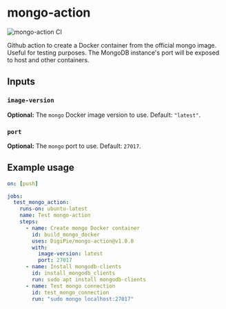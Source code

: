 # mongo-action

![mongo-action CI](https://github.com/DigiPie/mongo-action/workflows/mongo-action%20CI/badge.svg)

Github action to create a Docker container from the official mongo image. Useful for testing purposes. The MongoDB instance's port will be exposed to host and other containers.

## Inputs

### `image-version`

**Optional:** The `mongo` Docker image version to use. Default: `"latest"`.

### `port`

**Optional:** The `mongo` port to use. Default: `27017`.

## Example usage

```yaml
on: [push]

jobs:
  test_mongo_action:
    runs-on: ubuntu-latest
    name: Test mongo-action
    steps:
      - name: Create mongo Docker container
        id: build_mongo_docker
        uses: DigiPie/mongo-action@v1.0.0
        with:
          image-version: latest
          port: 27017
      - name: Install mongodb-clients
        id: install_mongodb_clients
        run: sudo apt install mongodb-clients
      - name: Test mongo connection
        id: test_mongo_connection
        run: "sudo mongo localhost:27017"
```